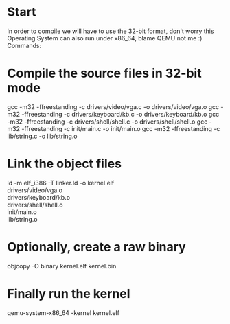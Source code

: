 # Start
In order to compile we will have to use the 32-bit format, don't worry this Operating System
can also run under x86_64, blame QEMU not me :)
Commands:

# Compile the source files in 32-bit mode
gcc -m32 -ffreestanding -c drivers/video/vga.c -o drivers/video/vga.o
gcc -m32 -ffreestanding -c drivers/keyboard/kb.c -o drivers/keyboard/kb.o
gcc -m32 -ffreestanding -c drivers/shell/shell.c -o drivers/shell/shell.o
gcc -m32 -ffreestanding -c init/main.c -o init/main.o
gcc -m32 -ffreestanding -c lib/string.c -o lib/string.o

# Link the object files
ld -m elf_i386 -T linker.ld -o kernel.elf \
    drivers/video/vga.o \
    drivers/keyboard/kb.o \
    drivers/shell/shell.o \
    init/main.o \
    lib/string.o

# Optionally, create a raw binary
objcopy -O binary kernel.elf kernel.bin

# Finally run the kernel 
qemu-system-x86_64 -kernel kernel.elf
